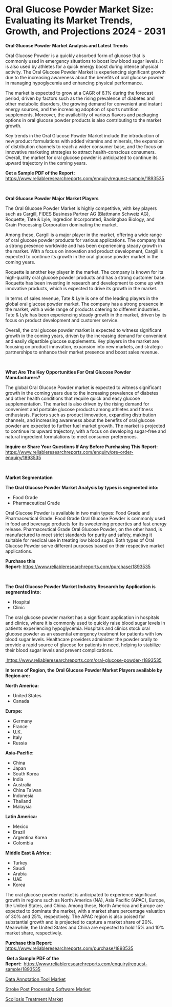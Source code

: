 <p><h1>Oral Glucose Powder Market Size: Evaluating its Market Trends, Growth, and Projections 2024 - 2031</h1></p><p><strong>Oral Glucose Powder Market Analysis and Latest Trends</strong></p>
<p><p>Oral Glucose Powder is a quickly absorbed form of glucose that is commonly used in emergency situations to boost low blood sugar levels. It is also used by athletes for a quick energy boost during intense physical activity. The Oral Glucose Powder Market is experiencing significant growth due to the increasing awareness about the benefits of oral glucose powder in managing hypoglycemia and enhancing physical performance.</p><p>The market is expected to grow at a CAGR of 6.1% during the forecast period, driven by factors such as the rising prevalence of diabetes and other metabolic disorders, the growing demand for convenient and instant energy sources, and the increasing adoption of sports nutrition supplements. Moreover, the availability of various flavors and packaging options in oral glucose powder products is also contributing to the market growth.</p><p>Key trends in the Oral Glucose Powder Market include the introduction of new product formulations with added vitamins and minerals, the expansion of distribution channels to reach a wider consumer base, and the focus on innovative marketing strategies to attract health-conscious consumers. Overall, the market for oral glucose powder is anticipated to continue its upward trajectory in the coming years.</p></p>
<p><strong>Get a Sample PDF of the Report:&nbsp;</strong> <a href="https://www.reliableresearchreports.com/enquiry/request-sample/1893535">https://www.reliableresearchreports.com/enquiry/request-sample/1893535</a></p>
<p>&nbsp;</p>
<p><strong>Oral Glucose Powder Major Market Players</strong></p>
<p><p>The Oral Glucose Powder Market is highly competitive, with key players such as Cargill, FIDES Business Partner AG (Blattmann Schweiz AG), Roquette, Tate & Lyle, Ingredion Incorporated, Baolingbao Biology, and Grain Processing Corporation dominating the market. </p><p>Among these, Cargill is a major player in the market, offering a wide range of oral glucose powder products for various applications. The company has a strong presence worldwide and has been experiencing steady growth in the market. With a focus on innovation and product development, Cargill is expected to continue its growth in the oral glucose powder market in the coming years.</p><p>Roquette is another key player in the market. The company is known for its high-quality oral glucose powder products and has a strong customer base. Roquette has been investing in research and development to come up with innovative products, which is expected to drive its growth in the market.</p><p>In terms of sales revenue, Tate & Lyle is one of the leading players in the global oral glucose powder market. The company has a strong presence in the market, with a wide range of products catering to different industries. Tate & Lyle has been experiencing steady growth in the market, driven by its focus on product development and customer service.</p><p>Overall, the oral glucose powder market is expected to witness significant growth in the coming years, driven by the increasing demand for convenient and easily digestible glucose supplements. Key players in the market are focusing on product innovation, expansion into new markets, and strategic partnerships to enhance their market presence and boost sales revenue.</p></p>
<p>&nbsp;</p>
<p><strong>What Are The Key Opportunities For Oral Glucose Powder Manufacturers?</strong></p>
<p><p>The global Oral Glucose Powder market is expected to witness significant growth in the coming years due to the increasing prevalence of diabetes and other health conditions that require quick and easy glucose supplementation. The market is also driven by the rising demand for convenient and portable glucose products among athletes and fitness enthusiasts. Factors such as product innovation, expanding distribution channels, and increasing awareness about the benefits of oral glucose powder are expected to further fuel market growth. The market is projected to continue its upward trajectory, with a focus on developing sugar-free and natural ingredient formulations to meet consumer preferences.</p></p>
<p><strong>Inquire or Share Your Questions If Any Before Purchasing This Report:</strong> <a href="https://www.reliableresearchreports.com/enquiry/pre-order-enquiry/1893535">https://www.reliableresearchreports.com/enquiry/pre-order-enquiry/1893535</a></p>
<p>&nbsp;</p>
<p><strong>Market Segmentation</strong></p>
<p><strong>The Oral Glucose Powder Market Analysis by types is segmented into:</strong></p>
<p><ul><li>Food Grade</li><li>Pharmaceutical Grade</li></ul></p>
<p><p>Oral Glucose Powder is available in two main types: Food Grade and Pharmaceutical Grade. Food Grade Oral Glucose Powder is commonly used in food and beverage products for its sweetening properties and fast energy release. Pharmaceutical Grade Oral Glucose Powder, on the other hand, is manufactured to meet strict standards for purity and safety, making it suitable for medical use in treating low blood sugar. Both types of Oral Glucose Powder serve different purposes based on their respective market applications.</p></p>
<p><strong>Purchase this Report:&nbsp;</strong><a href="https://www.reliableresearchreports.com/purchase/1893535">https://www.reliableresearchreports.com/purchase/1893535</a></p>
<p>&nbsp;</p>
<p><strong>The Oral Glucose Powder Market Industry Research by Application is segmented into:</strong></p>
<p><ul><li>Hospital</li><li>Clinic</li></ul></p>
<p><p>The oral glucose powder market has a significant application in hospitals and clinics, where it is commonly used to quickly raise blood sugar levels in patients experiencing hypoglycemia. Hospitals and clinics stock oral glucose powder as an essential emergency treatment for patients with low blood sugar levels. Healthcare providers administer the powder orally to provide a rapid source of glucose for patients in need, helping to stabilize their blood sugar levels and prevent complications.</p></p>
<p><a href="https://www.reliableresearchreports.com/oral-glucose-powder-r1893535">&nbsp;https://www.reliableresearchreports.com/oral-glucose-powder-r1893535</a></p>
<p><strong>In terms of Region, the Oral Glucose Powder Market Players available by Region are:</strong></p>
<p>
    <p> <strong> North America: </strong>
        <ul>
            <li>United States</li>
            <li>Canada</li>
        </ul>
        </p> 
    <p> <strong> Europe: </strong>
        <ul>
            <li>Germany</li>
            <li>France</li>
            <li>U.K.</li>
            <li>Italy</li>
            <li>Russia</li>
        </ul>
        </p> 
    <p> <strong> Asia-Pacific: </strong>
        <ul>
            <li>China</li>
            <li>Japan</li>
            <li>South Korea</li>
            <li>India</li>
            <li>Australia</li>
            <li>China Taiwan</li>
            <li>Indonesia</li>
            <li>Thailand</li>
            <li>Malaysia</li>
        </ul>
        </p> 
    <p> <strong> Latin America: </strong>
        <ul>
            <li>Mexico</li>
            <li>Brazil</li>
            <li>Argentina Korea</li>
            <li>Colombia</li>
        </ul>
        </p> 
    <p> <strong> Middle East & Africa: </strong>
        <ul>
            <li>Turkey</li>
            <li>Saudi</li>
            <li>Arabia</li>
            <li>UAE</li>
            <li>Korea</li>
        </ul>
    </p>
    </p>
<p><p>The oral glucose powder market is anticipated to experience significant growth in regions such as North America (NA), Asia Pacific (APAC), Europe, the United States, and China. Among these, North America and Europe are expected to dominate the market, with a market share percentage valuation of 30% and 25%, respectively. The APAC region is also poised for substantial growth and is projected to capture a market share of 20%. Meanwhile, the United States and China are expected to hold 15% and 10% market share, respectively.</p></p>
<p><strong>Purchase this Report: </strong><a href="https://www.reliableresearchreports.com/purchase/1893535">https://www.reliableresearchreports.com/purchase/1893535</a></p>
<p>&nbsp;<strong>Get a Sample PDF of the Report:&nbsp;&nbsp;</strong><a href="https://www.reliableresearchreports.com/enquiry/request-sample/1893535">https://www.reliableresearchreports.com/enquiry/request-sample/1893535</a></p>
<p><strong></strong></p>
<p><p><a href="https://github.com/EbonyHane1955/Market-Research-Report-List-2/blob/main/data-annotation-tool-market.md">Data Annotation Tool Market</a></p><p><a href="https://github.com/iprahimabdulrahmman/Market-Research-Report-List-1/blob/main/stroke-post-processing-software-market.md">Stroke Post Processing Software Market</a></p><p><a href="https://github.com/NaomieConner2023/Market-Research-Report-List-1/blob/main/scoliosis-treatment-market.md">Scoliosis Treatment Market</a></p></p>